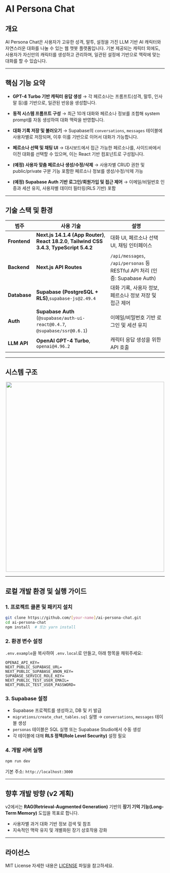 

# AI Persona Chat

## 개요

AI Persona Chat은 사용자가 고유한 성격, 말투, 설정을 가진 LLM 기반 AI 캐릭터와 자연스러운 대화를 나눌 수 있는 웹 챗봇 플랫폼입니다.
기본 제공되는 캐릭터 외에도, 사용자가 자신만의 캐릭터를 생성하고 관리하며, 일관된 설정에 기반으로 맥락에 맞는 대화를 할 수 있습니다.

---

## 핵심 기능 요약

* **GPT-4 Turbo 기반 캐릭터 응답 생성**
  → 각 페르소나는 프롬프트(성격, 말투, 인사말 등)를 기반으로, 일관된 반응을 생성합니다.

* **동적 시스템 프롬프트 구성**
  → 최근 10개 대화와 페르소나 정보를 조합해 system prompt를 자동 생성하여 대화 맥락을 반영합니다.

* **대화 기록 저장 및 불러오기**
  → Supabase의 `conversations`, `messages` 테이블에 사용자별로 저장되며, 이후 이를 기반으로 이어서 대화가 가능합니다.

* **페르소나 선택 및 채팅 UI**
  → 대시보드에서 접근 가능한 페르소나를, 사이드바에서 이전 대화를 선택할 수 있으며, 이는 React 기반 컴포넌트로 구성됩니다.

* **(예정) 사용자 맞춤 페르소나 생성/수정/삭제**
  → 사용자별 CRUD 권한 및 public/private 구분 기능 포함한 페르소나 정보를 생성/수정/삭제 가능

* **(예정) Supabase Auth 기반 로그인/회원가입 및 접근 제어**
  → 이메일/비밀번호 인증과 세션 유지, 사용자별 데이터 필터링(RLS 기반) 포함

---

## 기술 스택 및 환경

| 범주           | 사용 기술                                                                                       | 설명                                                                       |
| ------------ | ----------------------------------------------------------------------------------------------- | -------------------------------------------------------------------------- |
| **Frontend** | **Next.js 14.1.4 (App Router)**, **React 18.2.0**, **Tailwind CSS 3.4.3**, **TypeScript 5.4.2** | 대화 UI, 페르소나 선택 UI, 채팅 인터페이스                                 |
| **Backend**  | **Next.js API Routes**                                                                          | `/api/messages`, `/api/personas` 등 RESTful API 처리 (인증: Supabase Auth) |
| **Database** | **Supabase (PostgreSQL + RLS)**,`supabase-js@2.49.4`                                           | 대화 기록, 사용자 정보, 페르소나 정보 저장 및 접근 제어                    |
| **Auth**     | **Supabase Auth** (`@supabase/auth-ui-react@0.4.7`, `@supabase/ssr@0.6.1`)                      | 이메일/비밀번호 기반 로그인 및 세션 유지                                   |
| **LLM API**  | **OpenAI GPT-4 Turbo**, `openai@4.96.2`                                                         | 캐릭터 응답 생성을 위한 API 호출                                           |


---

## 시스템 구조

<p align="center">
  <img src="https://github.com/user-attachments/assets/e9732b4b-e1ee-40e2-b0dc-7e58c2de5e07"  width="500" height="600"></img><br/>
  </p>


---

## 로컬 개발 환경 및 실행 가이드

### 1. 프로젝트 클론 및 패키지 설치

```bash
git clone https://github.com/[your-name]/ai-persona-chat.git
cd ai-persona-chat
npm install  # 또는 yarn install
```

### 2. 환경 변수 설정

`.env.example`을 복사하여 `.env.local`로 만들고, 아래 항목을 채워주세요:

```env
OPENAI_API_KEY=
NEXT_PUBLIC_SUPABASE_URL=
NEXT_PUBLIC_SUPABASE_ANON_KEY=
SUPABASE_SERVICE_ROLE_KEY=
NEXT_PUBLIC_TEST_USER_EMAIL=
NEXT_PUBLIC_TEST_USER_PASSWORD=
```

### 3. Supabase 설정

* Supabase 프로젝트를 생성하고, DB 및 키 발급
* `migrations/create_chat_tables.sql` 실행 → `conversations`, `messages` 테이블 생성
* `personas` 테이블은 SQL 실행 또는 Supabase Studio에서 수동 생성
* 각 테이블에 대해 **RLS 정책(Role Level Security)** 설정 필요

### 4. 개발 서버 실행

```bash
npm run dev
```

기본 주소: `http://localhost:3000`

---

## 향후 개발 방향 (v2 계획)

v2에서는 **RAG(Retrieval-Augmented Generation)** 기반의 **장기 기억 기능(Long-Term Memory)** 도입을 목표로 합니다.

* 사용자별 과거 대화 기반 정보 검색 및 참조
* 지속적인 맥락 유지 및 개별화된 장기 상호작용 강화

---

## 라이선스

MIT License
자세한 내용은 [LICENSE](./LICENSE) 파일을 참고하세요.



